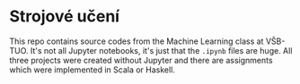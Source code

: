 # Strojové učení

This repo contains source codes from the Machine Learning class at VŠB-TUO.
It's not all Jupyter notebooks, it's just that the `.ipynb` files are huge.
All three projects were created without Jupyter and there are assignments
which were implemented in Scala or Haskell.
